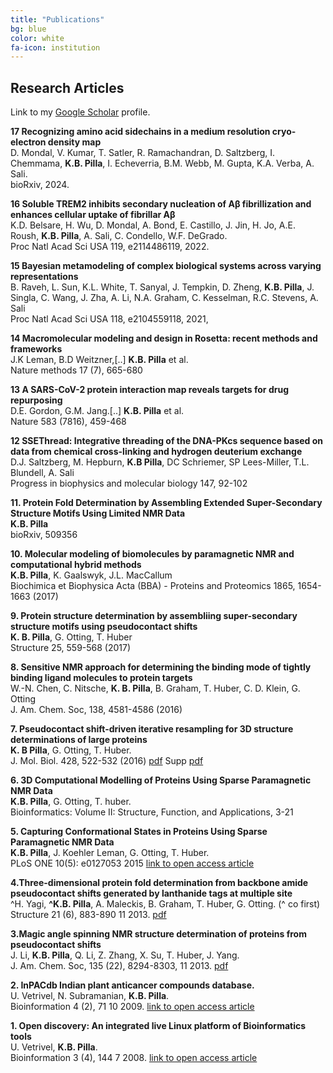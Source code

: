 ```yaml
---
title: "Publications"
bg: blue
color: white
fa-icon: institution
---
```



Research Articles
-----------------
Link to my [Google Scholar][0] profile.

**17 Recognizing amino acid sidechains in a medium resolution cryo-electron density map**<br>
D. Mondal, V. Kumar, T. Satler, R. Ramachandran, D. Saltzberg, I. Chemmama, **K.B. Pilla**, I. Echeverria, B.M. Webb, M. Gupta, K.A. Verba, A. Sali.<br>
bioRxiv, 2024.<br>

**16 Soluble TREM2 inhibits secondary nucleation of Aβ fibrillization and enhances cellular uptake of fibrillar Aβ**<br>
K.D. Belsare, H. Wu, D. Mondal, A. Bond, E. Castillo, J. Jin, H. Jo, A.E. Roush, **K.B. Pilla**, A. Sali, C. Condello, W.F. DeGrado.<br>
Proc Natl Acad Sci USA 119, e2114486119, 2022.<br>

**15 Bayesian metamodeling of complex biological systems across varying representations** <br>
B. Raveh, L. Sun, K.L. White, T. Sanyal, J. Tempkin, D. Zheng, **K.B. Pilla**, J. Singla, C. Wang, J. Zha, A. Li, N.A. Graham, C. Kesselman, R.C. Stevens, A. Sali <br>
Proc Natl Acad Sci USA 118, e2104559118, 2021, <br>

**14 Macromolecular modeling and design in Rosetta: recent methods and frameworks**<br>
J.K Leman, B.D Weitzner,[..] **K.B. Pilla** et al.<br>
Nature methods 17 (7), 665-680	

**13 A SARS-CoV-2 protein interaction map reveals targets for drug repurposing**<br>
D.E. Gordon, G.M. Jang.[..] **K.B. Pilla** et al.<br>
Nature 583 (7816), 459-468 <br>

**12 SSEThread: Integrative threading of the DNA-PKcs sequence based on data from chemical cross-linking and hydrogen deuterium exchange**<br>
D.J. Saltzberg, M. Hepburn, **K.B Pilla**, DC Schriemer, SP Lees-Miller, T.L. Blundell, A. Sali <br>
Progress in biophysics and molecular biology 147, 92-102<br>

**11. Protein Fold Determination by Assembling Extended Super-Secondary Structure Motifs Using Limited NMR Data**<br>
**K.B. Pilla**<br>
bioRxiv, 509356

**10. Molecular modeling of biomolecules by paramagnetic NMR and computational hybrid methods**<br>
**K.B. Pilla**, K. Gaalswyk, J.L. MacCallum <br>
Biochimica et Biophysica Acta (BBA) - Proteins and Proteomics 1865, 1654-1663 (2017) <br>

**9. Protein structure determination by assembliing super-secondary structure motifs using pseudocontact shifts**<br>
**K. B. Pilla**, G. Otting, T. Huber <br>
Structure 25, 559-568 (2017) <br>

**8. Sensitive NMR approach for determining the binding mode of tightly binding ligand molecules to protein targets**<br>
W.-N. Chen, C. Nitsche, **K. B. Pilla**, B. Graham, T. Huber, C. D. Klein, G. Otting<br>
J. Am. Chem. Soc, 138, 4581-4586 (2016) <br>

**7. Pseudocontact shift-driven iterative resampling for 3D structure determinations of large proteins**<br>
**K. B Pilla**, G. Otting, T. Huber.<br>
J. Mol. Biol. 428, 522-532 (2016) <i class="fa fa-file-pdf-o"></i> [pdf][6] Supp <i class="fa fa-file-pdf-o"></i> [pdf][7]

**6. 3D Computational Modelling of Proteins Using Sparse Paramagnetic NMR Data**<br>
 **K.B. Pilla**, G. Otting, T. huber.<br>
 Bioinformatics: Volume II: Structure, Function, and Applications, 3-21 <br>

**5. Capturing Conformational States in Proteins Using Sparse Paramagnetic NMR Data**<br>
**K.B. Pilla**, J. Koehler Leman, G. Otting, T. Huber. <br>
PLoS ONE 10(5): e0127053 2015  [link to open access article][5] 

**4.Three-dimensional protein fold determination from backbone amide pseudocontact shifts generated by lanthanide tags at multiple site**<br>
^H. Yagi, **^K.B. Pilla**, A. Maleckis, B. Graham, T. Huber, G. Otting. (^ co first)<br>
Structure 21 (6), 883-890 11 2013. <i class="fa fa-file-pdf-o"></i> [pdf][4]

**3.Magic angle spinning NMR structure determination of proteins from pseudocontact shifts**<br>
J. Li, **K.B. Pilla**, Q. Li, Z. Zhang, X. Su, T. Huber, J. Yang.<br>
J. Am. Chem. Soc, 135 (22), 8294-8303, 11 2013. <i class="fa fa-file-pdf-o"></i> [pdf][3]

**2. InPACdb Indian plant anticancer compounds database.**<br>
U. Vetrivel, N. Subramanian, **K.B. Pilla**.<br>
Bioinformation 4 (2), 71 10 2009. [link to open access article][2]

**1. Open discovery: An integrated live Linux platform of Bioinformatics tools**<br>
U. Vetrivel, **K.B. Pilla**.<br>
Bioinformation 3 (4), 144 7 2008. [link to open access article][1]

  
[7]: http://comp-bio.anu.edu.au/huber/papers/Kala_JMB2016_supp.pdf
[6]: http://comp-bio.anu.edu.au/huber/papers/Kala_JMB2016.pdf
[5]: http://journals.plos.org/plosone/article?id=10.1371/journal.pone.0127053 "link"
[4]: http://comp-bio.anu.edu.au/huber/papers/hiromasa_structure2013.pdf "pdf"
[3]: http://comp-bio.anu.edu.au/huber/papers/kala_jacs2013.pdf
[2]: http://www.ncbi.nlm.nih.gov/pmc/articles/PMC2823384/
[1]: http://www.ncbi.nlm.nih.gov/pmc/articles/PMC2637960/
[0]: https://scholar.google.com.au/citations?user=vgdqy80AAAAJ&hl=en